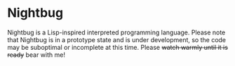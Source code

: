 # Nightbug
Nightbug is a Lisp-inspired interpreted programming language. Please note that
Nightbug is in a prototype state and is under development, so the code may be
suboptimal or incomplete at this time. Please ~~watch warmly until it is
ready~~ bear with me!
